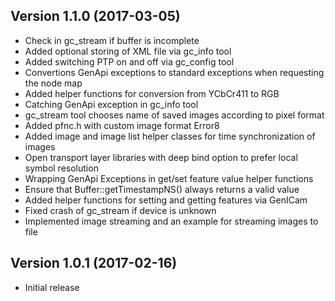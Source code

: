 
Version 1.1.0 (2017-03-05)
--------------------------

- Check in gc_stream if buffer is incomplete
- Added optional storing of XML file via gc_info tool
- Added switching PTP on and off via gc_config tool
- Convertions GenApi exceptions to standard exceptions when requesting the node map
- Added helper functions for conversion from YCbCr411 to RGB
- Catching GenApi exception in gc_info tool
- gc_stream tool chooses name of saved images according to pixel format
- Added pfnc.h with custom image format Error8
- Added image and image list helper classes for time synchronization of images
- Open transport layer libraries with deep bind option to prefer local symbol resolution
- Wrapping GenApi Exceptions in get/set feature value helper functions
- Ensure that Buffer::getTimestampNS() always returns a valid value
- Added helper functions for setting and getting features via GenICam
- Fixed crash of gc_stream if device is unknown
- Implemented image streaming and an example for streaming images to file

Version 1.0.1 (2017-02-16)
--------------------------

- Initial release
